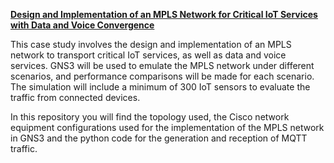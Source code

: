 <u><b>Design and Implementation of an MPLS Network for Critical IoT Services with Data and Voice Convergence</u></b>

This case study involves the design and implementation of an MPLS network to transport critical IoT
services, as well as data and voice services. GNS3 will be used to emulate the MPLS network under
different scenarios, and performance comparisons will be made for each scenario. The simulation will include
a minimum of 300 IoT sensors to evaluate the traffic from connected devices.

In this repository you will find the topology used, the Cisco network equipment configurations used for the implementation of the MPLS network in GNS3 and the python code for the generation and reception of MQTT traffic.
